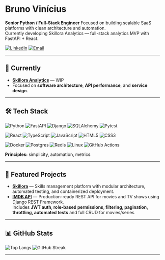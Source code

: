 # Bruno Vinícius

**Senior Python / Full-Stack Engineer**
Focused on building scalable SaaS platforms with clean architecture and automation.  
Currently developing Skillora Analytics — full-stack analytics MVP with FastAPI + React.  

[![LinkedIn](https://img.shields.io/badge/LinkedIn-blue?logo=linkedin&logoColor=white)](https://www.linkedin.com/in/bvmcardoso/)
[![Email](https://img.shields.io/badge/Email-bvmcardoso%40hotmail.com-red?logo=gmail&logoColor=white)](mailto:bvmcardoso@hotmail.com)


---

## 🚀 Currently
- **[Skillora Analytics](https://github.com/bvmcardoso/skillora-analytics)** — WIP  
- Focused on **software architecture**, **API performance**, and **service design**.

---

## 🛠️ Tech Stack
![Python](https://img.shields.io/badge/Python-3.11-blue?logo=python)
![FastAPI](https://img.shields.io/badge/FastAPI-async-green?logo=fastapi)
![Django](https://img.shields.io/badge/Django-web-green?logo=django)
![SQLAlchemy](https://img.shields.io/badge/SQLAlchemy-ORM-red?logo=python)
![Pytest](https://img.shields.io/badge/Pytest-tests-yellow?logo=pytest)

![React](https://img.shields.io/badge/React-frontend-blue?logo=react)
![TypeScript](https://img.shields.io/badge/TypeScript-strong-blue?logo=typescript)
![JavaScript](https://img.shields.io/badge/JavaScript-ES6-yellow?logo=javascript)
![HTML5](https://img.shields.io/badge/HTML5-orange?logo=html5)
![CSS3](https://img.shields.io/badge/CSS3-blue?logo=css3)

![Docker](https://img.shields.io/badge/Docker-containers-blue?logo=docker)
![Postgres](https://img.shields.io/badge/PostgreSQL-db-blue?logo=postgresql)
![Redis](https://img.shields.io/badge/Redis-cache-red?logo=redis)
![Linux](https://img.shields.io/badge/Linux-sysadmin-black?logo=linux)
![GitHub Actions](https://img.shields.io/badge/CI/CD-black?logo=githubactions)

**Principles:** simplicity, automation, metrics

---

## 📌 Featured Projects
- **[Skillora](https://github.com/bvmcardoso/skillora)** — Skills management platform with modular architecture, automated testing, and containerized deployment.
- **[IMDB API](https://github.com/bvmcardoso/imdb-api-drf)** — Production-ready REST API for movies and TV shows using Django REST Framework.  
  Includes **JWT auth, role-based permissions, filtering, pagination, throttling, automated tests** and full CRUD for movies/series.

---

## 📊 GitHub Stats
![Top Langs](https://github-readme-stats.vercel.app/api/top-langs/?username=bvmcardoso&layout=compact&theme=prussian&refresh=1)
![GitHub Streak](https://github-readme-streak-stats.herokuapp.com/?user=bvmcardoso&theme=prussian&refresh=1)

---
